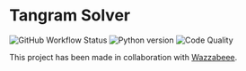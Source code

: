 # Tangram Solver

![GitHub Workflow Status](https://img.shields.io/github/workflow/status/axel7083/tangram-solver/Tangram%20Unit%20Testing?label=Tests)
![Python version](https://img.shields.io/badge/Python-3.5%2F3.8-blue)
![Code Quality](https://img.shields.io/scrutinizer/quality/g/axel7083/tangram-solver)


This project has been made in collaboration with [Wazzabeee](https://github.com/Wazzabeee). 